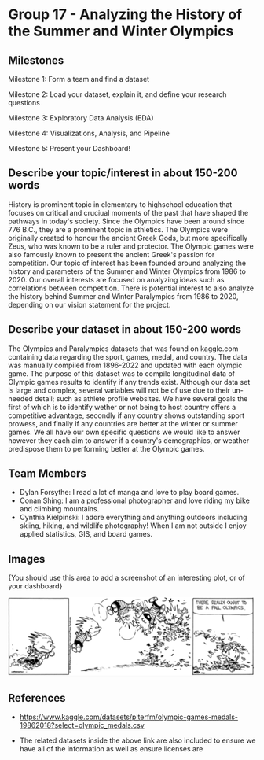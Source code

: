 # Group 17 - Analyzing the History of the Summer and Winter Olympics


## Milestones

Milestone 1: Form a team and find a dataset

Milestone 2: Load your dataset, explain it, and define your research questions

Milestone 3: Exploratory Data Analysis (EDA)

Milestone 4: Visualizations, Analysis, and Pipeline

Milestone 5: Present your Dashboard!

## Describe your topic/interest in about 150-200 words

History is prominent topic in elementary to highschool education that focuses on critical and cruciual moments of the past that have shaped the pathways in today's society. Since the Olympics have been around since 776 B.C., they are a prominent topic in athletics. The Olympics were originally created to honour the ancient Greek Gods, but more specifically Zeus, who was known to be a ruler and protector. The Olympic games were also famously known to present the ancient Greek's passion for competition. Our topic of interest has been founded around analyzing the history and parameters of the Summer and Winter Olympics from 1986 to 2020. Our overall interests are focused on analyzing ideas such as correlations between competition. There is potential interest to also analyze the history behind Summer and Winter Paralympics from 1986 to 2020, depending on our vision statement for the project.

## Describe your dataset in about 150-200 words


The Olympics and Paralympics datasets that was found on kaggle.com containing data regarding the sport, games, medal, and country. The data was manually compiled from 1896-2022 and updated with each olympic game. The purpose of this dataset was to compile longitudinal data of Olympic games results to identify if any trends exist. Although our data set is large and complex, several variables will not be of use due to their un-needed detail; such as athlete profile websites. We have several goals the first of which is to identify wether or not being to host country offers a competitive advantage, secondly if any country shows outstanding sport prowess, and finally if any countries are better at the winter or summer games. We all have our own specific questions we would like to answer however they each aim to answer if a country's demographics, or weather predispose them to performing better at the Olympic games. 


## Team Members

- Dylan Forsythe: I read a lot of manga and love to play board games.
- Conan Shing: I am a professional photographer and love riding my bike and climbing mountains.
- Cynthia Kielpinski: I adore everything and anything outdoors including skiing, hiking, and wildlife photography! When I am not outside I enjoy applied statistics, GIS, and board games.

## Images

{You should use this area to add a screenshot of an interesting plot, or of your dashboard}

<img src ="images/CAH_Olympics.png" width="500px">

## References

- https://www.kaggle.com/datasets/piterfm/olympic-games-medals-19862018?select=olympic_medals.csv

- The related datasets inside the above link are also included to ensure we have all of the information as well as ensure licenses are
